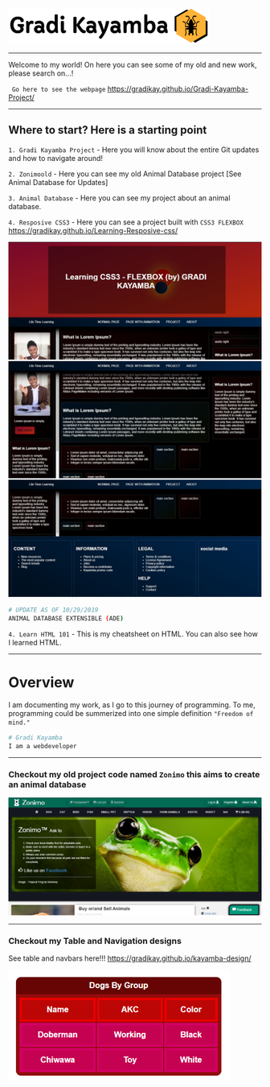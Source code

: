 ![My Personal Logo](https://github.com/gradikay/Gradi-Kayamba-Project/blob/master/gradiLogoOrange.png)
***
Welcome to my world! On here you can see some of my old and new work, please search on...!

`
Go here to see the webpage` https://gradikay.github.io/Gradi-Kayamba-Project/


***
## Where to start? Here is a starting point
`1. Gradi Kayamba Project` - Here you will know about the entire Git updates and how to navigate around! 

`2. Zonimoold` - Here you can see my old Animal Database project [See Animal Database for Updates]

`3. Animal Database` - Here you can see my project about an animal database.


`4. Resposive CSS3` - Here you can see a project built with `CSS3 FLEXBOX` https://gradikay.github.io/Learning-Resposive-css/

![FLEXBOX WEBPAGE](https://github.com/gradikay/Gradi-Kayamba-Project/blob/master/flexbox2.JPG)
![FLEXBOX WEBPAGE](https://github.com/gradikay/Gradi-Kayamba-Project/blob/master/flexbox3.JPG)
![FLEXBOX WEBPAGE](https://github.com/gradikay/Gradi-Kayamba-Project/blob/master/flexbox4.JPG)

```sh
# UPDATE AS OF 10/29/2019
ANIMAL DATABASE EXTENSIBLE (ADE)
```

`4. Learn HTML 101` - This is my cheatsheet on HTML. You can also see how I learned HTML. 
***
# Overview
I am documenting my work, as I go to this journey of programming.
To me, programming could be summerized into one simple definition `"Freedom of mind."`

```sh
# Gradi Kayamba
I am a webdeveloper
```

***

### Checkout my old project code named `Zonimo` this aims to create an animal database

![Login to Zonimo image](https://github.com/gradikay/Zonimoold/blob/master/zonimo3.PNG)

***

### Checkout my Table and Navigation designs

See table and navbars here!!! https://gradikay.github.io/kayamba-design/

![Table and Nav Designs](https://github.com/gradikay/Gradi-Kayamba-Project/blob/master/table1.PNG)
